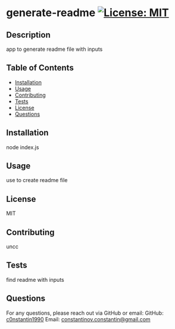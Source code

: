 
# generate-readme [![License: MIT](https://img.shields.io/badge/License-MIT-yellow.svg)](https://opensource.org/licenses/MIT) 

## Description
app to generate readme file with inputs

## Table of Contents
- [Installation](#installation)
- [Usage](#usage)
- [Contributing](#contributing)
- [Tests](#tests)
- [License](#license)
- [Questions](#questions)

## Installation
node index.js

## Usage
use to create readme file

## License
MIT

## Contributing
uncc

## Tests
find readme with inputs

## Questions
For any questions, please reach out via GitHub or email:
GitHub: [c0nstantin1990](https://github.com/c0nstantin1990)
Email: constantinov.constantin@gmail.com
